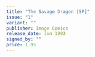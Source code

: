 ```yaml
---
title: "The Savage Dragon [SP]"
issue: "1"
variant: ""
publisher: Image Comics
release_date: Jun 1993
signed_by: ""
price: 1.95
---
```

